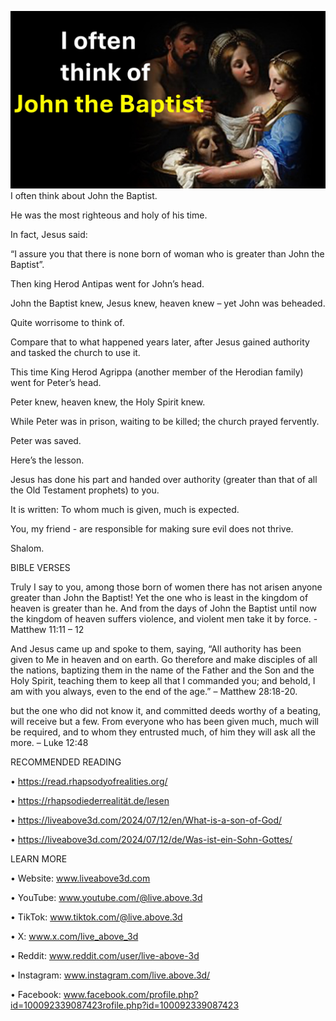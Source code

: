 ![Video cover image](./cover.jpg)
I often think about John the Baptist.

He was the most righteous and holy of his time.

In fact, Jesus said:

“I assure you that there is none born of woman who is greater than John the Baptist”.

Then king Herod Antipas went for John’s head.

John the Baptist knew, Jesus knew, heaven knew – yet John was beheaded.

Quite worrisome to think of.

Compare that to what happened years later, after Jesus gained authority and tasked the church to use it.

This time King Herod Agrippa (another member of the Herodian family) went for Peter’s head.

Peter knew, heaven knew, the Holy Spirit knew.

While Peter was in prison, waiting to be killed; the church prayed fervently.

Peter was saved.

Here’s the lesson.

Jesus has done his part and handed over authority (greater than that of all the Old Testament prophets) to you.

It is written: To whom much is given, much is expected.

You, my friend - are responsible for making sure evil does not thrive.

Shalom.


BIBLE VERSES

Truly I say to you, among those born of women there has not arisen anyone greater than John the Baptist! Yet the one who is least in the kingdom of heaven is greater than he.  And from the days of John the Baptist until now the kingdom of heaven suffers violence, and violent men take it by force. - Matthew 11:11 – 12

And Jesus came up and spoke to them, saying, “All authority has been given to Me in heaven and on earth. Go therefore and make disciples of all the nations, baptizing them in the name of the Father and the Son and the Holy Spirit, teaching them to keep all that I commanded you; and behold, I am with you always, even to the end of the age.” – Matthew 28:18-20.

but the one who did not know it, and committed deeds worthy of a beating, will receive but a few. From everyone who has been given much, much will be required, and to whom they entrusted much, of him they will ask all the more. – Luke 12:48


RECOMMENDED READING

•	https://read.rhapsodyofrealities.org/

•	https://rhapsodiederrealität.de/lesen

•	https://liveabove3d.com/2024/07/12/en/What-is-a-son-of-God/

•	https://liveabove3d.com/2024/07/12/de/Was-ist-ein-Sohn-Gottes/


LEARN MORE

•	Website: www.liveabove3d.com

•	YouTube: www.youtube.com/@live.above.3d

•	TikTok: www.tiktok.com/@live.above.3d

•	X: www.x.com/live_above_3d

•	Reddit: www.reddit.com/user/live-above-3d

•	Instagram: www.instagram.com/live.above.3d/

•	Facebook: www.facebook.com/profile.php?id=100092339087423rofile.php?id=100092339087423